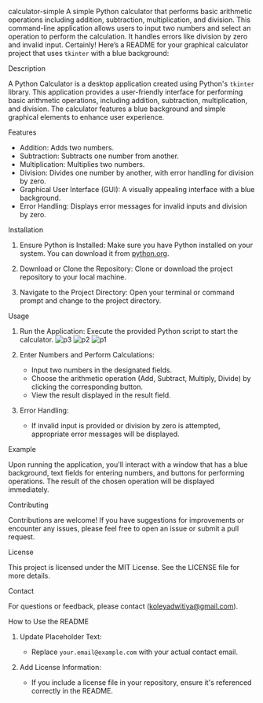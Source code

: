 calculator-simple
A simple Python calculator that performs basic arithmetic operations including addition, subtraction, multiplication, and division. This command-line application allows users to input two numbers and select an operation to perform the calculation. It handles errors like division by zero and invalid input. 
Certainly! Here’s a README for your graphical calculator project that uses `tkinter` with a blue background:

Description

A Python Calculator is a desktop application created using Python's `tkinter` library. This application provides a user-friendly interface for performing basic arithmetic operations, including addition, subtraction, multiplication, and division. The calculator features a blue background and simple graphical elements to enhance user experience.

Features

- Addition: Adds two numbers.
- Subtraction: Subtracts one number from another.
- Multiplication: Multiplies two numbers.
- Division: Divides one number by another, with error handling for division by zero.
- Graphical User Interface (GUI): A visually appealing interface with a blue background.
- Error Handling: Displays error messages for invalid inputs and division by zero.

Installation

1. Ensure Python is Installed:
   Make sure you have Python installed on your system. You can download it from [python.org](https://www.python.org/downloads/).

2. Download or Clone the Repository:
   Clone or download the project repository to your local machine.

3. Navigate to the Project Directory:
   Open your terminal or command prompt and change to the project directory.

Usage

1. Run the Application:
   Execute the provided Python script to start the calculator.
![p3](https://github.com/user-attachments/assets/944c9fc1-154c-45d9-bfcd-c27b450df318)
![p2](https://github.com/user-attachments/assets/e204e184-4b35-4626-aac2-782fe56164a7)
![p1](https://github.com/user-attachments/assets/227fd8ea-0ef9-4797-bfcc-ce62a8984deb)
2. Enter Numbers and Perform Calculations:
   - Input two numbers in the designated fields.
   - Choose the arithmetic operation (Add, Subtract, Multiply, Divide) by clicking the corresponding button.
   - View the result displayed in the result field.

3. Error Handling:
   - If invalid input is provided or division by zero is attempted, appropriate error messages will be displayed.

Example

Upon running the application, you'll interact with a window that has a blue background, text fields for entering numbers, and buttons for performing operations. The result of the chosen operation will be displayed immediately.

 Contributing

Contributions are welcome! If you have suggestions for improvements or encounter any issues, please feel free to open an issue or submit a pull request.

 License

This project is licensed under the MIT License. See the LICENSE file for more details.

Contact

For questions or feedback, please contact (koleyadwitiya@gmail.com).

How to Use the README

1. Update Placeholder Text:
   - Replace `your.email@example.com` with your actual contact email.

2. Add License Information:
   - If you include a license file in your repository, ensure it's referenced correctly in the README.
